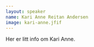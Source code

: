 ```yaml
---
layout: speaker
name: Kari Anne Reitan Andersen
image: kari-anne.jfif
---
```

Her er litt info om Kari Anne.